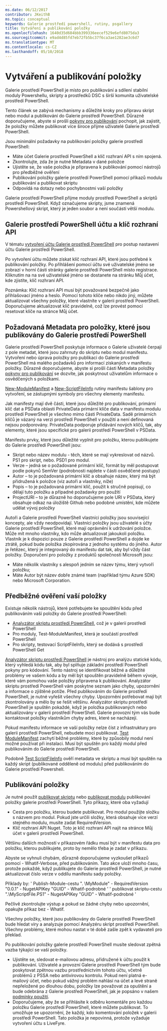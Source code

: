```yaml
---
ms.date: 06/12/2017
contributor: JKeithB
ms.topic: conceptual
keywords: Galerie prostředí powershell, rutiny, psgallery
title: Vytváření a publikování položky
ms.openlocfilehash: 1640d35d684bbb399336eecef529e6efd8075da3
ms.sourcegitcommit: e9ad4d85fd7eb72fb5bc37f6ca3ae1282ae3c6d7
ms.translationtype: MT
ms.contentlocale: cs-CZ
ms.lasthandoff: 05/10/2018
---
```

# <a name="creating-and-publishing-an-item"></a>Vytváření a publikování položky

Galerie prostředí PowerShell je místo pro publikování a sdílení stabilní moduly Powershellu, skripty a prostředků DSC s širší komunita uživatelské prostředí PowerShell.

Tento článek se zabývá mechanismy a důležité kroky pro přípravu skript nebo modul a publikování do Galerie prostředí PowerShell.
Důrazně doporučujeme, abyste si prošli [pokyny pro publikování](https://msdn.microsoft.com/en-us/powershell/gallery/psgallery/psgallery-PublishingGuidelines) pochopit, jak zajistit, že položky můžete publikovat více široce přijme uživatelé Galerie prostředí PowerShell.

Jsou minimální požadavky na publikování položky galerie prostředí PowerShell:

- Máte účet Galerie prostředí PowerShell a klíč rozhraní API s ním spojená.
- Zkontrolujte, zda že je nutné Metadata v dané položce
- Ujistěte se, že vaše položka je připravena k publikování pomocí nástrojů pro předběžné ověření
- Publikování položky galerie prostředí PowerShell pomocí příkazů modulu publikování a publikovat skriptu
- Odpovídá na dotazy nebo pochybnostmi vaší položky

Galerie prostředí PowerShell přijme moduly prostředí PowerShell a skriptů prostředí PowerShell.
Když označujeme skripty, jsme znamená Powershellový skript, který je jeden soubor a není součástí větší modulu.

## <a name="powershell-gallery-account-and-api-key"></a>Galerie prostředí PowerShell účtu a klíč rozhraní API

V tématu [vytvoření účtu Galerie prostředí PowerShell](https://msdn.microsoft.com/en-us/powershell/gallery/psgallery/psgallery_creating_an_account) pro postup nastavení účtu Galerie prostředí PowerShell.

Po vytvoření účtu můžete získat klíč rozhraní API, které jsou potřebné k publikování položky.
Po přihlášení pomocí účtu své uživatelské jméno se zobrazí v horní části stránky galerie prostředí PowerShell místo registrace.
Kliknutím na na své uživatelské jméno se dostanete na stránku Můj účet, kde zjistíte, klíč rozhraní API.

Poznámka: Klíč rozhraní API musí být považované bezpečně jako přihlašovací jméno a heslo.
Pomocí tohoto klíče nebo nikdo jiný, můžete aktualizovat všechny položky, které vlastníte v galerii prostředí PowerShell.
Doporučujeme aktualizovat klíč pravidelně, což lze provést pomocí resetovat klíče na stránce Můj účet.

## <a name="required-metadata-for-items-published-to-the-powershell-gallery"></a>Požadovaná Metadata pro položky, které jsou publikovány do Galerie prostředí PowerShell

Galerie prostředí PowerShell poskytuje informace o Galerie uživatelé čerpají z pole metadat, které jsou zahrnuty do skriptu nebo modul manifestu.
Vytvoření nebo úprava položky pro publikaci do Galerie prostředí PowerShell má malého požadavků pro informací získaných v manifestu položky.
Důrazně doporučujeme, abyste si prošli části Metadata položky [pokyny pro publikování](https://msdn.microsoft.com/en-us/powershell/gallery/psgallery/psgallery-PublishingGuidelines) se dozvíte, jak poskytnout uživatelům informace o osvědčených s položkami.

[New-ModuleManifest](https://msdn.microsoft.com/en-us/powershell/gallery/psget/module/ModuleManifest-Reference) a [New-ScriptFileInfo](https://msdn.microsoft.com/en-us/powershell/gallery/psget/script/psget_new-scriptfileinfo) rutiny manifestu šablony pro vytvoření, se zástupnými symboly pro všechny elementy manifestu.

Jak manifesty mají dvě části, které jsou důležité pro publikování, primární klíč dat a PSData oblasti PrivateData primární klíče data v manifestu modulu prostředí PowerShell je všechno mimo části PrivateData.
Sadě primárních klíčů je vázaný na verzi prostředí PowerShell v použití a není definovaná nejsou podporovány.
PrivateData podporuje přidávání nových klíčů, tak, aby elementy, které jsou specifické pro galerii prostředí PowerShell v PSData.


Manifestu prvky, které jsou důležité vyplnit pro položku, kterou publikujete do Galerie prostředí PowerShell jsou:

- Skript nebo název modulu - těch, které se mají vykreslovat od názvů. PS1 pro skript, nebo. PSD1 pro modul.
- Verze – jedná se o požadované primární klíč, formát by měl postupovat podle pokynů SemVer (podrobnosti najdete v části osvědčené postupy)
- Autor – to je požadovaná primární klíč a obsahuje název, který má být přidružená k položce (viz autoři a vlastníky, níže)
- Popis – to je požadovaná primární klíč, použít k stručně popisují, co dělají tuto položku a případné požadavky pro použití
- ProjectURI – to je důrazně ho doporučujeme pole URI v PSData, který obsahuje odkaz na úložiště Github nebo podobné umístění, kde můžete udělat vývoj položky

Autoři a Galerie prostředí PowerShell vlastníci položky jsou související koncepty, ale vždy neodpovídají.
Vlastníci položky jsou uživatelé s účty Galerie prostředí PowerShell, které mají oprávnění k udržování položce. Může mít mnoho vlastníky, kdo může aktualizovat jakoukoli položku.
Vlastník je k dispozici pouze z Galerie prostředí PowerShell a dojde ke ztrátě, pokud bude položka zkopírována z jednoho systému do jiného.
Autor je řetězec, který je integrovaný do manifestu dat tak, aby byl vždy část položky.
Doporučení pro položky z produktů společnosti Microsoft jsou:

- Máte několik vlastníky s alespoň jedním se název týmu, který vytvoří položku;
- Máte Autor být název dobře známé team (například týmu Azure SDK) nebo Microsoft Corporation.


## <a name="pre-validate-your-item"></a>Předběžné ověření vaší položky

Existuje několik nástrojů, které potřebujete ke spouštění kódu před publikováním vaší položky do Galerie prostředí PowerShell:

- [Analyzátor skriptu prostředí PowerShell](https://www.powershellgallery.com/packages/PSScriptAnalyzer/), což je v galerii prostředí PowerShell
- Pro moduly, Test-ModuleManifest, která je součástí prostředí PowerShell
- Pro skripty, testovací ScriptFileInfo, který se dodává s prostředí PowerShell Get

[Analyzátor skriptu prostředí PowerShell](https://www.powershellgallery.com/packages/PSScriptAnalyzer/) je nástroj pro analýzu statické kódu, který vyhledá kódu tak, aby byl splňuje základní prostředí PowerShell pokyny pro kódování. Tento nástroj se identifikovat běžné a důležité problémy ve vašem kódu a by měl být spouštěn pravidelně během vývoje, které vám pomohou vaše položky připravena k publikování.
Analyzátor skriptu prostředí PowerShell vám poskytne seznam jako chyby, upozornění a informace o zjištěné potíže.
Před publikováním do Galerie prostředí PowerShell, je nutné vyřešit všechny chyby. Upozornění potřebovat mají být zkontrolovány a mělo by se řešit většinu.
Analyzátor skriptu prostředí PowerShell je spuštěn pokaždé, když je položka publikovaných nebo aktualizovány v galerii prostředí PowerShell.
Galerie provozní tým vás bude kontaktovat položky vlastníkům chyby adres, které se nacházejí.

Pokud manifestu informace ve vaší položky nelze číst z infrastruktury pro galerii prostředí PowerShell, nebudete moci publikovat.
[Test ModuleManifest](https://msdn.microsoft.com/en-us/powershell/reference/5.1/microsoft.powershell.core/test-modulemanifest) zachytí běžné problémy, které by způsobily modul není možné používat při instalaci. Musí být spuštěn pro každý modul před publikováním do Galerie prostředí PowerShell.

Podobně [Test ScriptFileInfo](https://msdn.microsoft.com/en-us/powershell/gallery/psget/script/psget_test-scriptfileinfo) ověří metadata ve skriptu a musí být spuštěn na každý skript (publikované odděleně od modulu) před publikováním do Galerie prostředí Powershell.


## <a name="publishing-items"></a>Publikování položky

Je nutné použít [publikovat skriptu](https://msdn.microsoft.com/en-us/powershell/gallery/psget/script/psget_publish-script) nebo [publikovat modulu](https://msdn.microsoft.com/en-us/powershell/gallery/psget/module/psget_publish-module) publikování položky galerie prostředí PowerShell.
Tyto příkazy, které oba vyžadují

- Cesta pro položku, kterou budete publikovat. Pro modul použijte složku s názvem pro modul. Pokud jste určili složky, která obsahuje více verzí stejného modulu, musíte zadat RequiredVersion.
- Klíč rozhraní API Nuget. Toto je klíč rozhraní API najít na stránce Můj účet v galerii prostředí PowerShell.

Většinu dalších možností v příkazovém řádku musí být v manifestu data pro položku, kterou publikujete, proto by nemělo třeba je zadat v příkazu.

Abyste se vyhnuli chybám, důrazně doporučujeme vyzkoušet příkazů pomocí - Whatif-Verbose, před publikováním.
Tato akce uloží mnoho času, protože pokaždé, když publikujete do Galerie prostředí PowerShell, je nutné aktualizovat číslo verze v oddílu manifestu sady položky.

Příklady by: ' Publish-Module-cestu ". \MyModule" - RequiredVersion "0.0.1" - NugetAPIKey "GUID" - Whatif-podrobné ' ' publikovat skriptu-cestu ".\MyScriptFile.PS1" - NugetAPIKey "GUID" - Whatif-podrobné '

Pečlivě zkontrolujte výstup a pokud se žádné chyby nebo upozornění, opakujte příkaz bez - Whatif.

Všechny položky, které jsou publikovány do Galerie prostředí PowerShell bude hledat viry a analyzuje pomocí Analyzéru skript prostředí PowerShell.
Všechny problémy, které mohou nastat v té době zašle zpět k vydavateli pro překlad.

Po publikování položky galerie prostředí PowerShell musíte sledovat zpětná vazba týkající se vaší položky.

- Ujistěte se, sledovat e-mailovou adresu, přidružené k účtu použít k publikování.
Uživatelé a provozní Galerie prostředí PowerShell tým bude poskytovat zpětnou vazbu prostřednictvím tohoto účtu, včetně problémů z PSSA nebo antivirovou kontrolu.
Pokud není platná e-mailový účet, nebo pokud vážný problém nahlásí na účet a levé straně nepřeložené po dlouhou dobu, položky lze považovat za opuštění a bude odebrána z Galerie prostředí PowerShell, jak je popsáno v našem [podmínky použití](https://www.powershellgallery.com/policies/Terms).
- Doporučujeme, aby že se přihlásíte k odběru komentáře pro každou položku Galerie prostředí PowerShell, které můžete publikovat.
To umožňuje se upozornění, že každý, kdo komentování položek v galerii prostředí PowerShell.
Tato položka je nepovinná, protože vyžaduje vytvoření účtu s LiveFyre.